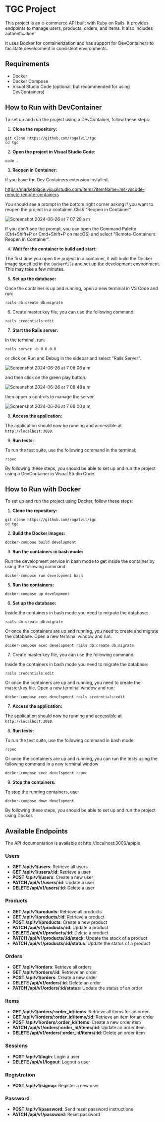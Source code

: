 # TGC Project

This project is an e-commerce API built with Ruby on Rails. It provides endpoints
to manage users, products, orders, and items. It also includes authentication.

It uses Docker for containerization and has support for DevContainers to
facilitate development in consistent environments.

## Requirements

- Docker
- Docker Compose
- Visual Studio Code (optional, but recommended for using DevContainers)

## How to Run with DevContainer

To set up and run the project using a DevContainer, follow these steps:

1. **Clone the repository:**

```
git clone https://github.com/rogalvil/tgc
cd tgc
```

2. **Open the project in Visual Studio Code:**

```
code .
```

3. **Reopen in Container:**

If you have the Dev Containers extension installed.

https://marketplace.visualstudio.com/items?itemName=ms-vscode-remote.remote-containers

You should see a prompt in the bottom right corner asking if you want to reopen the project in a container. Click "Reopen in Container".

![Screenshot 2024-06-26 at 7 07 28 a m](https://github.com/rogalvil/tgc/assets/695923/666428ad-6cda-44a2-8650-da9e0b3659dd)

If you don't see the prompt, you can open the Command Palette (Ctrl+Shift+P or Cmd+Shift+P on macOS) and select "Remote-Containers: Reopen in Container".

4. **Wait for the container to build and start:**

The first time you open the project in a container, it will build the Docker image specified in the `Dockerfile` and set up the development environment. This may take a few minutes.

5. **Set up the database:**

Once the container is up and running, open a new terminal in VS Code and run:

```
rails db:create db:migrate
```

6. Create master.key file, you can use the following command:

```
rails credentials:edit
```

7. **Start the Rails server:**

In the terminal, run:

```
rails server -b 0.0.0.0
```

or click on Run and Debug in the sidebar and select "Rails Server".

![Screenshot 2024-06-26 at 7 08 06 a m](https://github.com/rogalvil/tgc/assets/695923/aea7dd1e-66bd-4873-8d95-22d65ec2edae)

and then click on the green play button.

![Screenshot 2024-06-26 at 7 08 48 a m](https://github.com/rogalvil/tgc/assets/695923/6811ac40-e241-4d66-a365-cdc85a09b0bd)

then apper a controls to manage the server.

![Screenshot 2024-06-26 at 7 09 00 a m](https://github.com/rogalvil/tgc/assets/695923/cca2d9f6-b6ee-49c4-8564-fba1564228ef)

8. **Access the application:**

The application should now be running and accessible at `http://localhost:3000`.

9. **Run tests:**

To run the test suite, use the following command in the terminal:

```
rspec
```

By following these steps, you should be able to set up and run the project using a DevContainer in Visual Studio Code.

## How to Run with Docker

To set up and run the project using Docker, follow these steps:

1. **Clone the repository:**

```
git clone https://github.com/rogalvil/tgc
cd tgc
```

2. **Build the Docker images:**

```
docker-compose build development
```

3. **Run the containers in bash mode:**

Run the development service in bash mode to get inside the container by using
the following command:

```
docker-compose run development bash
```

5. **Run the containers:**

```
docker-compose up development
```

6. **Set up the database:**

Inside the containers in bash mode you need to migrate the database:

```
rails db:create db:migrate
```

Or once the containers are up and running, you need to create and migrate the database. Open a new terminal window and run:

```
docker-compose exec development rails db:create db:migrate
```

7. Create master.key file, you can use the following command:

Inside the containers in bash mode you need to migrate the database:

```
rails credentials:edit
```

Or once the containers are up and running, you need to create the master.key file. Open a new terminal window and run:

```
docker-compose exec development rails credentials:edit
```

7. **Access the application:**

The application should now be running and accessible at `http://localhost:3000`.

8. **Run tests:**

To run the test suite, use the following command in bash mode:

```
rspec
```

Or once the containers are up and running, you can run the tests using the following command in a new terminal window

```
docker-compose exec development rspec
```

9. **Stop the containers:**

To stop the running containers, use:

```
docker-compose down development
```

By following these steps, you should be able to set up and run the project using Docker.

## Available Endpoints

The API documentation is available at
http://localhost:3000/apipie

### Users

- **GET /api/v1/users**: Retrieve all users
- **GET /api/v1/users/:id**: Retrieve a user
- **POST /api/v1/users**: Create a new user
- **PATCH /api/v1/users/:id**: Update a user
- **DELETE /api/v1/users/:id**: Delete a user

### Products

- **GET /api/v1/products**: Retrieve all products
- **GET /api/v1/products/:id**: Retrieve a product
- **POST /api/v1/products**: Create a new product
- **PATCH /api/v1/products/:id**: Update a product
- **DELETE /api/v1/products/:id**: Delete a product
- **PATCH /api/v1/products/:id/stock**: Update the stock of a product
- **PATCH /api/v1/products/:id/status**: Update the status of a product

### Orders

- **GET /api/v1/orders**: Retrieve all orders
- **GET /api/v1/orders/:id**: Retrieve an order
- **POST /api/v1/orders**: Create a new order
- **DELETE /api/v1/orders/:id**: Delete an order
- **PATCH /api/v1/orders/:id/status**: Update the status of an order

### Items

- **GET /api/v1/orders/:order_id/items**: Retrieve all items for an order
- **GET /api/v1/orders/:order_id/items/:id**: Retrieve an item for an order
- **POST /api/v1/orders/:order_id/items**: Create a new order item
- **PATCH /api/v1/orders/:order_id/items/:id**: Update an order item
- **DELETE /api/v1/orders/:order_id/items/:id**: Delete an order item

### Sessions

- **POST /api/v1/login**: Login a user
- **DELETE /api/v1/logout**: Logout a user

### Registration

- **POST /api/v1/signup**: Register a new user

### Password

- **POST /api/v1/password**: Send reset password instructions
- **PATCH /api/v1/password**: Reset password
